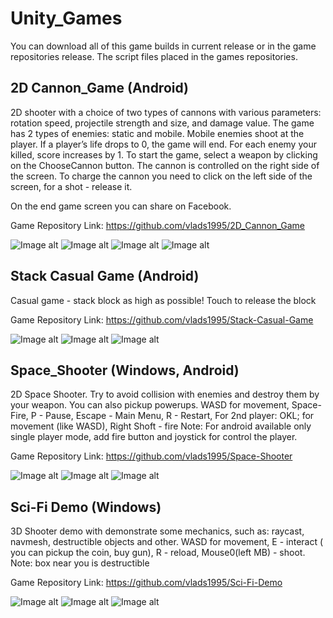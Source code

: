 # Unity_Games
 
You can download all of this game builds in current release or in the game repositories release. The script files placed in the games repositories.

## 2D Cannon_Game (Android)

2D shooter with a choice of two types of cannons with various parameters: rotation speed, projectile strength and size, and damage value. The game has 2 types of enemies: static and mobile. Mobile enemies shoot at the player. If a player’s life drops to 0, the game will end. For each enemy your killed, score increases by 1. To start the game, select a weapon by clicking on the ChooseCannon button. The cannon is controlled on the right side of the screen. To charge the cannon you need to click on the left side of the screen, for a shot - release it.

On the end game screen you can share on Facebook.

Game Repository Link:
https://github.com/vlads1995/2D_Cannon_Game

![Image alt](https://github.com/vlads1995/Unity_Builds/raw/master/Image/Bluestacks_2019-04-04_14-08-07.png)
![Image alt](https://github.com/vlads1995/Unity_Builds/raw/master/Image/Bluestacks_2019-04-04_14-08-12.png)
![Image alt](https://github.com/vlads1995/Unity_Builds/raw/master/Image/Bluestacks_2019-04-04_14-08-33.png)
![Image alt](https://github.com/vlads1995/Unity_Builds/raw/master/Image/Bluestacks_2019-04-04_14-08-45.png)

## Stack Casual Game (Android)
Casual game - stack block as high as possible!
Touch to release the block

Game Repository Link:
https://github.com/vlads1995/Stack-Casual-Game

![Image alt](https://github.com/vlads1995/Unity_Builds/raw/master/Image/Bluestacks_2019-04-04_13-38-08.png)
![Image alt](https://github.com/vlads1995/Unity_Builds/raw/master/Image/Bluestacks_2019-04-04_13-38-40.png)
![Image alt](https://github.com/vlads1995/Unity_Builds/raw/master/Image/Bluestacks_2019-04-04_13-38-55.png)

## Space_Shooter (Windows, Android)
2D Space Shooter. Try to avoid collision with enemies and destroy them by your weapon. You can also pickup powerups.
WASD for movement,
Space- Fire,
P - Pause,
Escape - Main Menu,
R - Restart,
For 2nd player:
OKL; for movement (like WASD),
Right Shoft - fire
Note: For android available only single player mode, add fire button and joystick for control the player.

Game Repository Link:
https://github.com/vlads1995/Space-Shooter

![Image alt](https://github.com/vlads1995/Unity_Builds/raw/master/Image/Bluestacks_2019-04-04_14-02-45.png)
![Image alt](https://github.com/vlads1995/Unity_Builds/raw/master/Image/Bluestacks_2019-04-04_14-03-19.png)
![Image alt](https://github.com/vlads1995/Unity_Builds/raw/master/Image/Bluestacks_2019-04-04_14-03-40.png)

## Sci-Fi Demo (Windows)
3D Shooter demo with demonstrate some mechanics, such as: raycast, navmesh, destructible objects and other.
WASD for movement, E - interact ( you can pickup the coin, buy gun), R - reload, Mouse0(left MB) - shoot.
Note: box near you is destructible

Game Repository Link:
https://github.com/vlads1995/Sci-Fi-Demo

![Image alt](https://github.com/vlads1995/Unity_Builds/raw/master/Image/Sci-Fi_Demo_2019-04-04_14-36-51.png)
![Image alt](https://github.com/vlads1995/Unity_Builds/raw/master/Image/Sci-Fi_Demo_2019-04-04_14-37-06.png)
![Image alt](https://github.com/vlads1995/Unity_Builds/raw/master/Image/Sci-Fi_Demo_2019-04-04_14-37-17.png)
